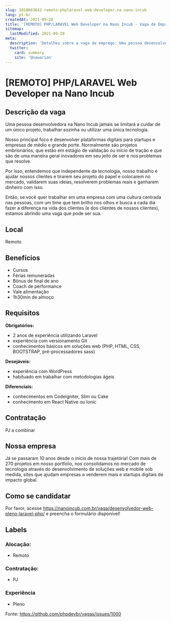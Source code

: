 ```yaml
---
slug: 1010083842-remoto-phplaravel-web-developer-na-nano-incub
lang: pt-br
createdAt: 2021-09-28
title: '[REMOTO] PHP/LARAVEL Web Developer na Nano Incub - Vaga de Emprego'
sitemap:
  lastModified: 2021-09-28
meta:
  description: 'Detalhes sobre a vaga de emprego: Uma pessoa desenvolvedora na Nano Incub jamais se limitará a cuidar de um único projeto, trabalhar sozinha ou utilizar uma única tecnologia. Nosso principal foco é desenvolver plataformas digitais para startups e empresas de médio e grande porte. Normalmente são projetos embrionários, que estão em estágio de validação ou início de tração e que são de uma maneira geral inovadores em seu jeito de ser e nos problemas que resolve. Por isso, entendemos que independente da tecnologia, nosso trabalho é ajudar nossos clientes e tirarem seu projeto do papel e colocarem no mercado, validarem suas ideias, resolverem problemas reais e ganharem dinheiro com isso. Então, se você quer trabalhar em uma empresa com uma cultura centrada nas pessoas, com um time que tem brilho nos olhos e busca a cada dia fazer a diferença na vida dos clientes (e dos clientes de nossos clientes), estamos abrindo uma vaga que pode ser sua.'
  twitter:
    card: summary
    site: '@nawarian'
---
```


# [REMOTO] PHP/LARAVEL Web Developer na Nano Incub

<!--
==================================================
POR FAVOR, SÓ POSTE SE A VAGA FOR PARA DESENVOLVEDOR(A) PHP!

Não faça distinção de gênero no titulo da vaga.

Use: "PHP Developer" ao invés de "Desenvolvedor PHP" \o/

Exemplo: `[São Paulo/SP] PHP Developer na Nome da Empresa`

Evite fugir do padrão, isso só dá trabalho aos administradores,
pois os títulos são padronizados.
==================================================
-->

## Descrição da vaga

Uma pessoa desenvolvedora na Nano Incub jamais se limitará a cuidar de um único projeto, trabalhar sozinha ou utilizar uma única tecnologia.

Nosso principal foco é desenvolver plataformas digitais para startups e empresas de médio e grande porte.
Normalmente são projetos embrionários, que estão em estágio de validação ou início de tração e que são de uma maneira geral inovadores em seu jeito de ser e nos problemas que resolve.

Por isso, entendemos que independente da tecnologia, nosso trabalho é ajudar nossos clientes e tirarem seu projeto do papel e colocarem no mercado, validarem suas ideias, resolverem problemas reais e ganharem dinheiro com isso.

Então, se você quer trabalhar em uma empresa com uma cultura centrada nas pessoas, com um time que tem brilho nos olhos e busca a cada dia fazer a diferença na vida dos clientes (e dos clientes de nossos clientes), estamos abrindo uma vaga que pode ser sua.

## Local

Remoto

## Benefícios

- Cursos
- Férias remuneradas
- Bônus de final de ano
- Coach de performance
- Vale alimentação
- 1h30min de almoço

## Requisitos

**Obrigatórios:**
- 2 anos de experiência utilizando Laravel
- experiência com versionamento Git
- conhecimentos básicos em soluções web (PHP, HTML, CSS, BOOTSTRAP, pré-processadores sass)

**Desejáveis:**
- experiência com WordPress
- habituado em trabalhar com metodologias ágeis

**Diferenciais:**
- conhecimentos em Codeigniter, Slim ou Cake
- conhecimento em React Native ou Ionic

## Contratação

PJ a combinar

## Nossa empresa

Já se passaram 10 anos desde o início de nossa trajetória!
Com mais de 270 projetos em nosso portfolio, nos consolidamos no mercado de tecnologia através do desenvolvimento de soluções web e mobile sob medida, sites que ajudam empresas a venderem mais e startups digitais de impacto global.

## Como se candidatar

Por favor, acesse https://nanoincub.com.br/vaga/desenvolvedor-web-pleno-laravel-php/ e preencha o formulário disponível!

## Labels

<!-- Escolha abaixo, apague as que não fizerem sentido: -->
### Alocação:
- Remoto

### Contratação:
- PJ

### Experiência
- Pleno

Fonte: https://github.com/phpdevbr/vagas/issues/1000